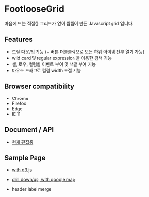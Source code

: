 # FootlooseGrid
마음에 드는 적절한 그리드가 없어 짬짬이 만든 Javascript grid 입니다.

## Features
* 드릴 다운/업 기능 (+ 버튼 더블클릭으로 모든 하위 아이템 전부 열기 가능)
* wild card 및 regular expression 을 이용한 검색 기능
* 셀, 로우, 컬럼별 이벤트 부여 및 색깔 부여 기능
* 마우스 드래그로 컬럼 width 조절 기능

## Browser compatibility
* Chrome
* Firefox
* Edge
* IE 11

## Document / API
* [현재 편집중](https://docs.google.com/document/d/1gGql532-GOkMMUtXvlW-8QWjy1jExBflbXiw-fkY2no/edit?usp=sharing)

## Sample Page
* [with d3.js](https://johngrib.github.io/article/2016/20160128_inbody.html)
* [drill down/up, with google map](https://johngrib.github.io/article/2016/20160201_addresstest.html)

* header label merge